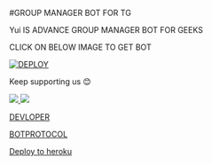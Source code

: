 #GROUP MANAGER BOT FOR TG

Yui IS ADVANCE GROUP MANAGER BOT FOR GEEKS 

CLICK ON BELOW IMAGE TO GET BOT  

[![DEPLOY](https://telegra.ph/file/e5cbf8ba4723a8ac34f68.jpg)](https://t.mr/Yuigahama_yui_robot)

Keep supporting us 😊

<a href="https://github.com/satyanandatripathi/emcee" alt="GitHub repo size"> <img src="https://img.shields.io/github/repo-size/satyanandatripathi/emcee" />
<a href="https://t.me/BotProtocol" alt="Telegram!"> <img src="https://aleen42.github.io/badges/src/telegram.svg" /> 



[DEVLOPER](https://t.me/ANlME_SENPAI)






[BOTPROTOCOL](https://t.me/BOTPROTOCOL)





[Deploy to heroku](https://dashboard.heroku.com/new?button-url=https%3A%2F%2Fgithub.com%2Fsatyanandatripathi%2FEMCEE&template=https%3A%2F%2Fgithub.com%2Fsatyanandatripathi%2FEMCEE)

